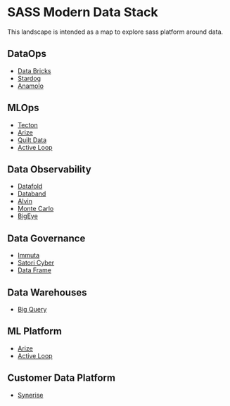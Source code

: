 # SASS Modern Data Stack

This landscape is intended as a map to explore sass platform around data.

## DataOps 
- [Data Bricks](https://databricks.com/)
- [Stardog](https://www.stardog.com/platform/)
- [Anamolo](https://www.anomalo.com/)

## MLOps
- [Tecton](https://tecton.ai)
- [Arize](https://arize.com/)
- [Quilt Data](https://quiltdata.com/)
- [Active Loop](https://www.activeloop.ai/)

## Data Observability
- [Datafold](https://www.datafold.com/)
- [Databand](https://databand.ai/)
- [Alvin](https://www.alvin.ai/)
- [Monte Carlo](https://www.montecarlodata.com/)
- [BigEye](https://www.bigeye.com/)

## Data Governance
- [Immuta](https://www.immuta.com/)
- [Satori Cyber](https://satoricyber.com) 
- [Data Frame](https://dataframe.ai/)

## Data Warehouses
- [Big Query]()

## ML Platform
- [Arize](https://arize.com/)
- [Active Loop](https://www.activeloop.ai/)

## Customer Data Platform
- [Synerise](https://synerise.com/)
